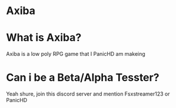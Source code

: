 # Axiba

# What is Axiba?

Axiba is a low poly RPG game that I PanicHD am makeing

# Can i be a Beta/Alpha Tesster?

Yeah shure, join this discord server and mention Fsxstreamer123 or PanicHD
